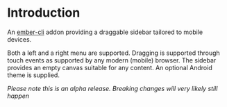 # Introduction

An [ember-cli](http://www.ember-cli.com) addon providing a draggable sidebar tailored to mobile devices.

Both a left and a right menu are supported. Dragging is supported through touch events as supported by any modern (mobile) browser. The sidebar provides an empty canvas suitable for any content. An optional Android theme is supplied.

*Please note this is an alpha release. Breaking changes will very likely still happen*
